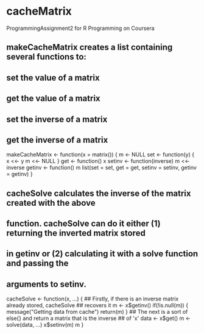 # cacheMatrix
ProgrammingAssignment2 for R Programming on Coursera
##  makeCacheMatrix creates a list containing several functions to:
##  set the value of a matrix
##  get the value of a matrix
##  set the inverse of a matrix
##  get the inverse of a matrix

makeCacheMatrix <- function(x = matrix()) {
        m <- NULL
        set <- function(y) {
                x <<- y
                m <<- NULL
        }
        get <- function() x
        setinv <- function(inverse) m <<- inverse
        getinv <- function() m
        list(set = set, get = get,
             setinv = setinv,
             getinv = getinv)
}

##  cacheSolve calculates the inverse of the matrix created with the above
##  function. cacheSolve can do it either (1) returning the inverted matrix stored
##  in getinv or (2) calculating it with a solve function and passing the
##  arguments to setinv.

cacheSolve <- function(x, ...) {
        ##  Firstly, if there is an inverse matrix already stored, cacheSolve
        ##  recovers it
                m <- x$getinv()
                if(!is.null(m)) {
                        message("Getting data from cache")
                        return(m)
                }
        ## The next is a sort of else{} and return a matrix that is the inverse 
        ## of 'x'
        data <- x$get()
        m <- solve(data, ...)
        x$setinv(m)
        m
}

